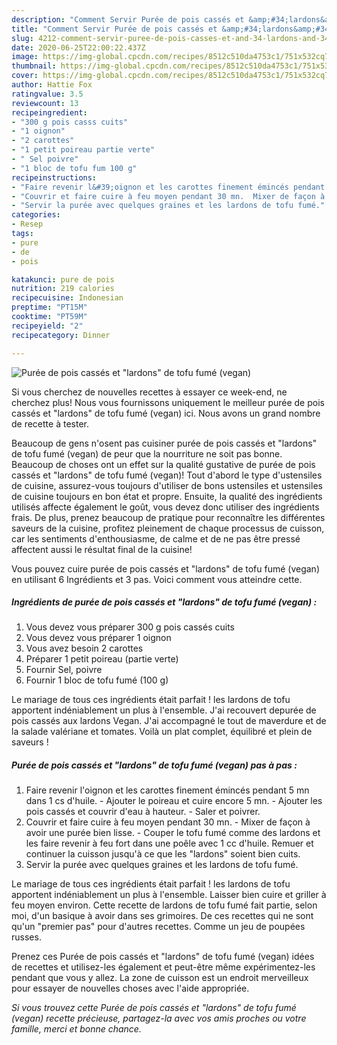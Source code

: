 ```yaml
---
description: "Comment Servir Purée de pois cassés et &amp;#34;lardons&amp;#34; de tofu fumé (vegan)"
title: "Comment Servir Purée de pois cassés et &amp;#34;lardons&amp;#34; de tofu fumé (vegan)"
slug: 4212-comment-servir-puree-de-pois-casses-et-and-34-lardons-and-34-de-tofu-fume-vegan
date: 2020-06-25T22:00:22.437Z
image: https://img-global.cpcdn.com/recipes/8512c510da4753c1/751x532cq70/puree-de-pois-casses-et-lardons-de-tofu-fume-vegan-photo-principale-de-la-recette.jpg
thumbnail: https://img-global.cpcdn.com/recipes/8512c510da4753c1/751x532cq70/puree-de-pois-casses-et-lardons-de-tofu-fume-vegan-photo-principale-de-la-recette.jpg
cover: https://img-global.cpcdn.com/recipes/8512c510da4753c1/751x532cq70/puree-de-pois-casses-et-lardons-de-tofu-fume-vegan-photo-principale-de-la-recette.jpg
author: Hattie Fox
ratingvalue: 3.5
reviewcount: 13
recipeingredient:
- "300 g pois casss cuits"
- "1 oignon"
- "2 carottes"
- "1 petit poireau partie verte"
- " Sel poivre"
- "1 bloc de tofu fum 100 g"
recipeinstructions:
- "Faire revenir l&#39;oignon et les carottes finement émincés pendant 5 mn dans 1 cs d&#39;huile. Ajouter le poireau et cuire encore 5 mn. Ajouter les pois cassés et couvrir d&#39;eau à hauteur.  Saler et poivrer."
- "Couvrir et faire cuire à feu moyen pendant 30 mn.  Mixer de façon à avoir une purée bien lisse. Couper le tofu fumé comme des lardons et les faire revenir à feu fort dans une poêle avec 1 cc d&#39;huile. Remuer et continuer la cuisson jusqu&#39;à ce que les &#34;lardons&#34; soient bien cuits."
- "Servir la purée avec quelques graines et les lardons de tofu fumé."
categories:
- Resep
tags:
- pure
- de
- pois

katakunci: pure de pois 
nutrition: 219 calories
recipecuisine: Indonesian
preptime: "PT15M"
cooktime: "PT59M"
recipeyield: "2"
recipecategory: Dinner

---
```



![Purée de pois cassés et &#34;lardons&#34; de tofu fumé (vegan)](https://img-global.cpcdn.com/recipes/8512c510da4753c1/751x532cq70/puree-de-pois-casses-et-lardons-de-tofu-fume-vegan-photo-principale-de-la-recette.jpg)

Si vous cherchez de nouvelles recettes à essayer ce week-end, ne cherchez plus! Nous vous fournissons uniquement le meilleur purée de pois cassés et &#34;lardons&#34; de tofu fumé (vegan) ici. Nous avons un grand nombre de recette à tester.

Beaucoup de gens n'osent pas cuisiner purée de pois cassés et &#34;lardons&#34; de tofu fumé (vegan) de peur que la nourriture ne soit pas bonne. Beaucoup de choses ont un effet sur la qualité gustative de purée de pois cassés et &#34;lardons&#34; de tofu fumé (vegan)! Tout d'abord le type d'ustensiles de cuisine, assurez-vous toujours d'utiliser de bons ustensiles et ustensiles de cuisine toujours en bon état et propre. Ensuite, la qualité des ingrédients utilisés affecte également le goût, vous devez donc utiliser des ingrédients frais. De plus, prenez beaucoup de pratique pour reconnaître les différentes saveurs de la cuisine, profitez pleinement de chaque processus de cuisson, car les sentiments d'enthousiasme, de calme et de ne pas être pressé affectent aussi le résultat final de la cuisine!

<!--inarticleads1-->

Vous pouvez cuire purée de pois cassés et &#34;lardons&#34; de tofu fumé (vegan) en utilisant 6 Ingrédients et 3 pas. Voici comment vous atteindre cette.

##### Ingrédients de purée de pois cassés et &#34;lardons&#34; de tofu fumé (vegan) :

1. Vous devez vous préparer 300 g pois cassés cuits
1. Vous devez vous préparer 1 oignon
1. Vous avez besoin 2 carottes
1. Préparer 1 petit poireau (partie verte)
1. Fournir  Sel, poivre
1. Fournir 1 bloc de tofu fumé (100 g)


Le mariage de tous ces ingrédients était parfait ! les lardons de tofu apportent indéniablement un plus à l&#39;ensemble. J&#39;ai recouvert depurée de pois cassés aux lardons Vegan. J&#39;ai accompagné le tout de maverdure et de la salade valériane et tomates. Voilà un plat complet, équilibré et plein de saveurs ! 

<!--inarticleads2-->

##### Purée de pois cassés et &#34;lardons&#34; de tofu fumé (vegan) pas à pas :

1. Faire revenir l&#39;oignon et les carottes finement émincés pendant 5 mn dans 1 cs d&#39;huile. - Ajouter le poireau et cuire encore 5 mn. - Ajouter les pois cassés et couvrir d&#39;eau à hauteur.  - Saler et poivrer.
1. Couvrir et faire cuire à feu moyen pendant 30 mn.  - Mixer de façon à avoir une purée bien lisse. - Couper le tofu fumé comme des lardons et les faire revenir à feu fort dans une poêle avec 1 cc d&#39;huile. Remuer et continuer la cuisson jusqu&#39;à ce que les &#34;lardons&#34; soient bien cuits.
1. Servir la purée avec quelques graines et les lardons de tofu fumé.


Le mariage de tous ces ingrédients était parfait ! les lardons de tofu apportent indéniablement un plus à l&#39;ensemble. Laisser bien cuire et griller à feu moyen environ. Cette recette de lardons de tofu fumé fait partie, selon moi, d&#39;un basique à avoir dans ses grimoires. De ces recettes qui ne sont qu&#39;un &#34;premier pas&#34; pour d&#39;autres recettes. Comme un jeu de poupées russes. 

<!--inarticleads1-->

<p>
Prenez ces Purée de pois cassés et &#34;lardons&#34; de tofu fumé (vegan) idées de recettes et utilisez-les également et peut-être même expérimentez-les pendant que vous y allez. La zone de cuisson est un endroit merveilleux pour essayer de nouvelles choses avec l'aide appropriée.
</p>

<p>
<i>Si vous trouvez cette Purée de pois cassés et &#34;lardons&#34; de tofu fumé (vegan) recette précieuse, partagez-la avec vos amis proches ou votre famille, merci et bonne chance.</i>
</p>
